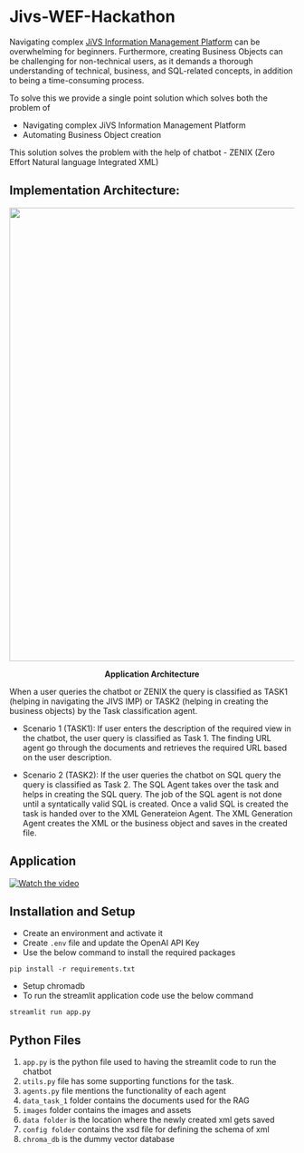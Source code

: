 # Jivs-WEF-Hackathon
Navigating complex [JiVS Information Management Platform](https://jivs.com/products/#imp) can be overwhelming for beginners. Furthermore, creating Business Objects can be challenging for non-technical users, as it demands a thorough understanding of technical, business, and SQL-related concepts, in addition to being a time-consuming process.

To solve this we provide a single point solution which solves both the problem of 
- Navigating complex JiVS Information Management Platform
- Automating Business Object creation

This solution solves the problem with the help of chatbot - ZENIX (Zero Effort Natural language Integrated XML)

## Implementation Architecture:

<p align="center">
  <img src="images/Architecture.png" width="800" />
</p>
<p align="center">
    <b>Application Architecture</b> 
</p>

When a user queries the chatbot or ZENIX the query is classified as TASK1 (helping in navigating the JIVS IMP) or TASK2 (helping in creating the business objects) by the Task classification agent. 
- Scenario 1 (TASK1):
  If user enters the description of the required view in the chatbot, the user query is classified as Task 1. The finding URL agent go through the documents and retrieves the required URL based on the user description.

- Scenario 2 (TASK2):
  If the user queries the chatbot on SQL query the query is classified as Task 2. The SQL Agent takes over the task and helps in creating the SQL query. The job of the SQL agent is not done until a syntatically valid SQL is created. Once a valid SQL is created the task is handed over to the XML Generateion Agent. The XML Generation Agent creates the XML or the business object and saves in the created file.

## Application
[![Watch the video](images/app.png)](https://youtu.be/9eDWs87Rnok)



## Installation and Setup

- Create an environment and activate it
- Create `.env` file and update the OpenAI API Key
- Use the below command to install the required packages
```
pip install -r requirements.txt
```
- Setup chromadb
- To run the streamlit application code use the below command
```
streamlit run app.py
```

## Python Files

1. `app.py` is the python file used to having the streamlit code to run the chatbot
2. `utils.py` file has some supporting functions for the task.
3. `agents.py` file mentions the functionality of each agent
4. `data_task_1` folder contains the documents used for the RAG
5. `images` folder contains the images and assets
6. `data folder` is the location where the newly created xml gets saved
7. `config folder` contains the xsd file for defining the schema of xml
8. `chroma_db` is the dummy vector database
